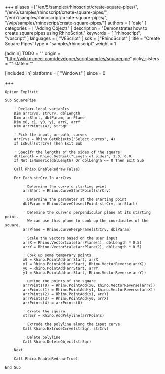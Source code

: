 +++
aliases = ["/en/5/samples/rhinoscript/create-square-pipes/", "/en/6/samples/rhinoscript/create-square-pipes/", "/en/7/samples/rhinoscript/create-square-pipes/", "/wip/samples/rhinoscript/create-square-pipes/"]
authors = [ "dale" ]
categories = [ "Adding Objects" ]
description = "Demonstrates how to create square pipes using RhinoScript."
keywords = [ "rhinoscript", "vbscript" ]
languages = [ "VBScript" ]
sdk = [ "RhinoScript" ]
title = "Create Square Pipes"
type = "samples/rhinoscript"
weight = 1

[admin]
TODO = ""
origin = "http://wiki.mcneel.com/developer/scriptsamples/squarepipe"
picky_sisters = ""
state = ""

[included_in]
platforms = [ "Windows" ]
since = 0

+++

```vbnet
Option Explicit

Sub SquarePipe

	' Declare local variables
	Dim arrCrvs, strCrv, dblLength
	Dim arrStart, dblParam, arrPlane
	Dim x0, x1, y0, y1, arrX, arrY
	Dim arrPoints(4), strSqr

	' Pick the input, or path, curves
	arrCrvs = Rhino.GetObjects("Select curves", 4)
	If IsNull(strCrv) Then Exit Sub

	' Specify the lengths of the sides of the square    
	dblLength = Rhino.GetReal("Length of sides", 1.0, 0.0)
	If Not IsNumeric(dblLength) Or dblLength <= 0 Then Exit Sub

	Call Rhino.EnableRedraw(False)

	For Each strCrv In arrCrvs

		' Determine the curve's starting point    
		arrStart = Rhino.CurveStartPoint(strCrv)

		' Determine the parameter at the starting point  
		dblParam = Rhino.CurveClosestPoint(strCrv, arrStart)

		' Detemine the curve's perpendicular plane at its starting point.
		' We can use this plane to cook up the coordinates of the square.
		arrPlane = Rhino.CurvePerpFrame(strCrv, dblParam)

		' Scale the vectors based on the user input
		arrX = Rhino.VectorScale(arrPlane(1), dblLength * 0.5)
		arrY = Rhino.VectorScale(arrPlane(2), dblLength * 0.5)

		' Cook up some temporary points
		x0 = Rhino.PointAdd(arrStart, arrX)
		x1 = Rhino.PointAdd(arrStart, Rhino.VectorReverse(arrX))
		y0 = Rhino.PointAdd(arrStart, arrY)
		y1 = Rhino.PointAdd(arrStart, Rhino.VectorReverse(arrY))

		' Define the points of the square  
		arrPoints(0) = Rhino.PointAdd(x0, Rhino.VectorReverse(arrY))
		arrPoints(1) = Rhino.PointAdd(y1, Rhino.VectorReverse(arrX))
		arrPoints(2) = Rhino.PointAdd(x1, arrY)
		arrPoints(3) = Rhino.PointAdd(y0, arrX)
		arrPoints(4) = arrPoints(0)

		' Create the square
		strSqr = Rhino.AddPolyline(arrPoints)

		' Extrude the polyline along the input curve
		Call Rhino.ExtrudeCurve(strSqr, strCrv)

		' Delete polyline
		Call Rhino.DeleteObject(strSqr)

	Next

	Call Rhino.EnableRedraw(True)

End Sub
```
